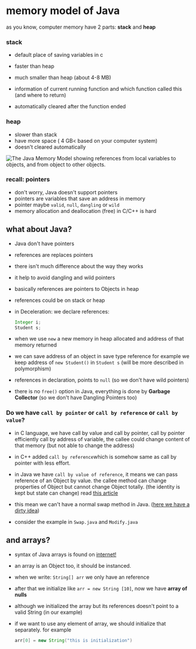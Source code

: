 # memory model of Java 

as you know, computer memory have 2 parts: **stack** and **heap**

### stack 

+ default place of saving variables in c 

+ faster than heap 

+ much smaller than heap (about 4-8 MB)

+ information of current running function and which function called this (and where to return)

+ automatically cleared after the function ended

  

### heap

+ slower than stack 
+ have more space ( 4 GB<  based on your computer system)
+ doesn't cleared automatically

![The Java Memory Model showing references from local variables to objects, and from object to other objects.](http://tutorials.jenkov.com/images/java-concurrency/java-memory-model-3.png)

### recall: pointers

+ don't worry, Java doesn't support pointers
+ pointers are variables that save an address in memory 
+ pointer maybe `valid`, `null`, `dangling` or `wild`
+ memory allocation and deallocation (free) in C/C++ is hard



## what about Java?

+ Java don't have pointers

+ references are replaces pointers

+ there isn't much difference about the way they works

+ it help to avoid dangling and wild pointers

+ basically references are pointers to Objects in heap

+ references could be on stack or heap

+ in Deceleration: we declare references:

  ```java
  Integer i;
  Student s;
  ```

+ when we use `new` a new memory in heap allocated and address of that memory returned

+ we can save address of an object in save type reference for example we keep address of `new Student()` in `Student s` (will be more described in polymorphism)

+ references in declaration, points to `null` (so we don't have wild pointers)

+ there is no `free()` option in Java, everything is done by **Garbage Collector** (so we don't have Dangling Pointers too)



### Do we have `call by pointer` or `call by reference` or `call by value`?

+ in C language, we have call by value and call by pointer, call by pointer efficiently call by address of variable, the callee could change  content of that memory (but not able to change the address)
+ in C++ added `call by reference`which is somehow same as call by pointer with less effort.

+ in Java we have `call by value of reference`, it means we can pass reference of an Object by value. the callee method can change properties of Object but cannot change Object totally. (the identity is kept but state can change) read [this article](http://www.javadude.com/articles/passbyvalue.htm)
+ this mean we can't have a normal swap method in Java. ([here we have a dirty idea](https://stackoverflow.com/questions/3624525/how-to-write-a-basic-swap-function-in-java))
+ consider the example in `Swap.java` and `Modify.java`





## and arrays?

+ syntax of Java arrays is found on [internet!](https://www.w3schools.com/java/java_arrays.asp)

+ an array is an Object too, it should be instanced.

+ when we write: `String[] arr` we only have an reference

+ after that we initialize like `arr = new String [10]`, now we have **array of nulls**

+ although we initialized the array but its references doesn't point to a valid String (in our example)

+ if we want to use any element of array, we should initialize that separately. for example 

  ```java
  arr[0] = new String("this is initialization")
  ```

  

  